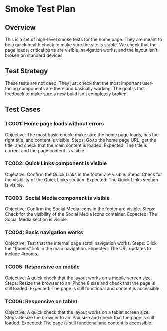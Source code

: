 # Smoke Test Plan

## Overview
This is a set of high-level smoke tests for the home page. They are meant to be a quick health check to make sure the site is stable. We check that the page loads, critical parts are visible, navigation works, and the layout isn't broken on standard devices.

## Test Strategy
These tests are not deep. They just check that the most important user-facing components are there and basically working. The goal is fast feedback to make sure a new build isn't completely broken.

## Test Cases

### TC001: Home page loads without errors
Objective: The most basic check: make sure the home page loads, has the right title, and content is visible.
Steps: Go to the home page URL, get the title, and check that the main content is loaded.
Expected: The title is correct and the page content is visible.

### TC002: Quick Links component is visible
Objective: Confirm the Quick Links in the footer are visible.
Steps: Check for the visibility of the Quick Links section.
Expected: The Quick Links section is visible.

### TC003: Social Media component is visible
Objective: Confirm the Social Media icons in the footer are visible.
Steps: Check for the visibility of the Social Media icons container.
Expected: The Social Media section is visible.

### TC004: Basic navigation works
Objective: Test that the internal page scroll navigation works.
Steps: Click the "Rooms" link in the main navigation.
Expected: The URL updates to include #rooms.

### TC005: Responsive on mobile
Objective: A quick check that the layout works on a mobile screen size.
Steps: Resize the browser to an iPhone 8 size and check that the page is still loaded.
Expected: The page is still functional and content is accessible.

### TC006: Responsive on tablet
Objective: A quick check that the layout works on a tablet screen size.
Steps: Resize the browser to an iPad size and check that the page is still loaded.
Expected: The page is still functional and content is accessible. 